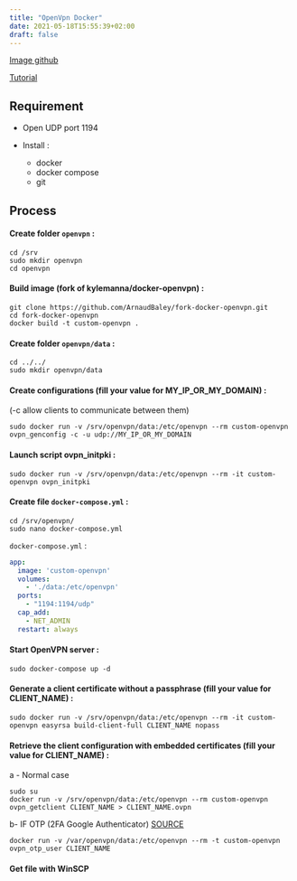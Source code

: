 ```yaml
---
title: "OpenVpn Docker"
date: 2021-05-18T15:55:39+02:00
draft: false
---
```


[Image github](https://github.com/kylemanna/docker-openvpn)

[Tutorial](https://www.camillebaronnet.fr/blog/fr/serveur-openvpn-avec-docker)


## Requirement

- Open UDP port 1194 

- Install :
    - docker
    - docker compose
    - git

## Process

#### Create folder `openvpn` :
```shell
cd /srv
sudo mkdir openvpn
cd openvpn
```

#### Build image (fork of  kylemanna/docker-openvpn) :
```shell
git clone https://github.com/ArnaudBaley/fork-docker-openvpn.git
cd fork-docker-openvpn
docker build -t custom-openvpn .
```

#### Create folder `openvpn/data` :
```shell
cd ../../
sudo mkdir openvpn/data
```

#### Create configurations (fill your value for MY_IP_OR_MY_DOMAIN) : 
(-c allow clients to communicate between them)
```shell
sudo docker run -v /srv/openvpn/data:/etc/openvpn --rm custom-openvpn ovpn_genconfig -c -u udp://MY_IP_OR_MY_DOMAIN
```

#### Launch script ovpn_initpki :
```shell
sudo docker run -v /srv/openvpn/data:/etc/openvpn --rm -it custom-openvpn ovpn_initpki
```

#### Create file `docker-compose.yml` :
```shell
cd /srv/openvpn/
sudo nano docker-compose.yml
```

`docker-compose.yml` :
```yml
app:
  image: 'custom-openvpn'
  volumes:
    - './data:/etc/openvpn'
  ports:
    - "1194:1194/udp"
  cap_add:
    - NET_ADMIN
  restart: always
```

#### Start OpenVPN server :
```shell
sudo docker-compose up -d
```

#### Generate a client certificate without a passphrase (fill your value for CLIENT_NAME) :
```shell
sudo docker run -v /srv/openvpn/data:/etc/openvpn --rm -it custom-openvpn easyrsa build-client-full CLIENT_NAME nopass
```

#### Retrieve the client configuration with embedded certificates (fill your value for CLIENT_NAME) :

a - Normal case
```shell
sudo su
docker run -v /srv/openvpn/data:/etc/openvpn --rm custom-openvpn ovpn_getclient CLIENT_NAME > CLIENT_NAME.ovpn
```

b- IF OTP (2FA Google Authenticator) [SOURCE](https://github.com/kylemanna/docker-openvpn/blob/master/docs/otp.md#using-two-factor-authentication-for-users)

```shell
docker run -v /var/openvpn/data:/etc/openvpn --rm -t custom-openvpn ovpn_otp_user CLIENT_NAME
```


#### Get file with WinSCP